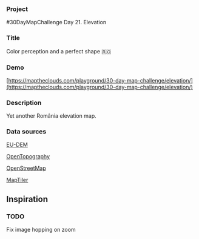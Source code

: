 ### Project

#30DayMapChallenge Day 21. Elevation

### Title

Color perception and a perfect shape 🇷🇴

### Demo

[https://maptheclouds.com/playground/30-day-map-challenge/elevation/](https://maptheclouds.com/playground/30-day-map-challenge/elevation/)

### Description

Yet another România elevation map.

### Data sources

[EU-DEM](https://www.eea.europa.eu/data-and-maps/data/copernicus-land-monitoring-service-eu-dem)

[OpenTopography](https://portal.opentopography.org/raster?opentopoID=OTSRTM.122019.4326.1)

[OpenStreetMap](https://www.openstreetmap.org/)

[MapTiler](https://www.maptiler.com)

## Inspiration

### TODO

Fix image hopping on zoom
